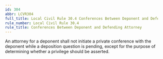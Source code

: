 ```yaml
---
id: 304
abbr: LCVR304
full_title: Local Civil Rule 30.4 Conferences Between Deponent and Defending Attorney [formerly Local Civil Rule 30.6]
rule_number: Local Civil Rule 30.4
rule_title: Conferences Between Deponent and Defending Attorney
---
```


An attorney for a deponent shall not initiate a private conference with the deponent while a
deposition question is pending, except for the purpose of determining whether a privilege should be
asserted.